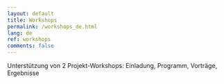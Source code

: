 ```yaml
---
layout: default
title: Workshops
permalink: /workshops_de.html
lang: de
ref: workshops
comments: false
---
```

Unterstützung von 2 Projekt-Workshops: Einladung, Programm, Vorträge, Ergebnisse
